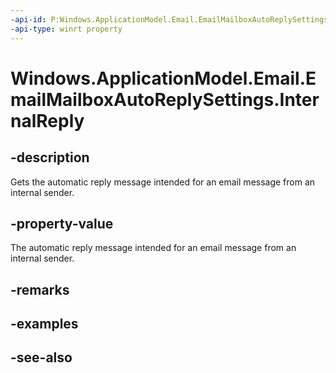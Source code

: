 ----api-id: P:Windows.ApplicationModel.Email.EmailMailboxAutoReplySettings.InternalReply
-api-type: winrt property
---<!-- Property syntaxpublic Windows.ApplicationModel.Email.EmailMailboxAutoReply InternalReply { get; }--># Windows.ApplicationModel.Email.EmailMailboxAutoReplySettings.InternalReply## -descriptionGets the automatic reply message intended for an email message from an internal sender.## -property-valueThe automatic reply message intended for an email message from an internal sender.## -remarks## -examples## -see-also